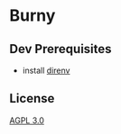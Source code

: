 # Burny

## Dev Prerequisites

- install [direnv](https://github.com/direnv/direnv/tree/master)

## License

[AGPL 3.0](https://www.gnu.org/licenses/agpl-3.0.en.html)
